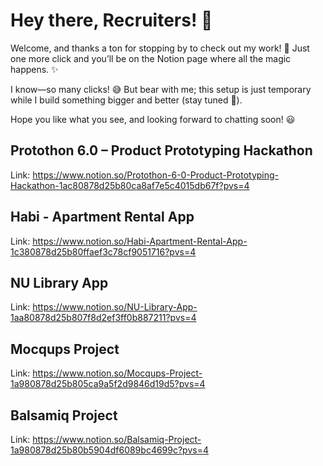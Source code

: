 # Hey there, Recruiters! 👋
Welcome, and thanks a ton for stopping by to check out my work! 🚀 Just one more click and you’ll be on the Notion page where all the magic happens. ✨

I know—so many clicks! 😅 But bear with me; this setup is just temporary while I build something bigger and better (stay tuned 👀).

Hope you like what you see, and looking forward to chatting soon! 😃


## Protothon 6.0 – Product Prototyping Hackathon
Link: https://www.notion.so/Protothon-6-0-Product-Prototyping-Hackathon-1ac80878d25b80ca8af7e5c4015db67f?pvs=4

## Habi - Apartment Rental App
Link: https://www.notion.so/Habi-Apartment-Rental-App-1c380878d25b80ffaef3c78cf9051716?pvs=4 

## NU Library App
Link: https://www.notion.so/NU-Library-App-1aa80878d25b807f8d2ef3ff0b887211?pvs=4

## Mocqups Project
Link: https://www.notion.so/Mocqups-Project-1a980878d25b805ca9a5f2d9846d19d5?pvs=4

## Balsamiq Project
Link: https://www.notion.so/Balsamiq-Project-1a980878d25b80b5904df6089bc4699c?pvs=4
